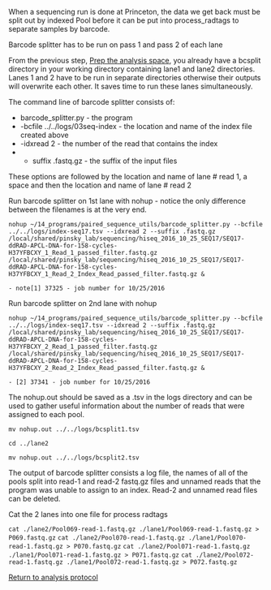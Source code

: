 When a sequencing run is done at Princeton, the data we get back must be split out by indexed Pool before it can be put into process_radtags to separate samples by barcode.

Barcode splitter has to be run on pass 1 and pass 2 of each lane

From the previous step, [Prep the analysis space](./prep_seq_space.md), you already have a bcsplit directory in your working directory containing lane1 and lane2 directories.  Lanes 1 and 2 have to be run in separate directories otherwise their outputs will overwrite each other.  It saves time to run these lanes simultaneously.

The command line of barcode splitter consists of:
  - barcode_splitter.py - the program
  - -bcfile ../../logs/03seq-index - the location and name of the index file created above
  - -idxread 2 - the number of the read that contains the index
  - - suffix .fastq.gz - the suffix of the input files

These options are followed by the location and name of lane # read 1, a space and then the location and name of lane # read 2

Run barcode splitter on 1st lane with nohup  - notice the only difference between the filenames is at the very end.

`nohup ~/14_programs/paired_sequence_utils/barcode_splitter.py --bcfile ../../logs/index-seq17.tsv --idxread 2 --suffix .fastq.gz /local/shared/pinsky_lab/sequencing/hiseq_2016_10_25_SEQ17/SEQ17-ddRAD-APCL-DNA-for-158-cycles-H37YFBCXY_1_Read_1_passed_filter.fastq.gz /local/shared/pinsky_lab/sequencing/hiseq_2016_10_25_SEQ17/SEQ17-ddRAD-APCL-DNA-for-158-cycles-H37YFBCXY_1_Read_2_Index_Read_passed_filter.fastq.gz &`

    - note[1] 37325 - job number for 10/25/2016

Run barcode splitter on 2nd lane with nohup

`nohup ~/14_programs/paired_sequence_utils/barcode_splitter.py --bcfile ../../logs/index-seq17.tsv --idxread 2 --suffix .fastq.gz /local/shared/pinsky_lab/sequencing/hiseq_2016_10_25_SEQ17/SEQ17-ddRAD-APCL-DNA-for-158-cycles-H37YFBCXY_2_Read_1_passed_filter.fastq.gz /local/shared/pinsky_lab/sequencing/hiseq_2016_10_25_SEQ17/SEQ17-ddRAD-APCL-DNA-for-158-cycles-H37YFBCXY_2_Read_2_Index_Read_passed_filter.fastq.gz &`

    - [2] 37341 - job number for 10/25/2016

The nohup.out should be saved as a .tsv in the logs directory and can be used to gather useful information about the number of reads that were assigned to each pool.

`mv nohup.out ../../logs/bcsplit1.tsv`

`cd ../lane2`

`mv nohup.out ../../logs/bcsplit2.tsv`

The output of barcode splitter consists a log file, the names of all of the pools split into read-1 and read-2 fastq.gz files and unnamed reads that the program was unable to assign to an index.  Read-2 and unnamed read files can be deleted.

Cat the 2 lanes into one file for process radtags

`cat ./lane2/Pool069-read-1.fastq.gz ./lane1/Pool069-read-1.fastq.gz > P069.fastq.gz`
`cat ./lane2/Pool070-read-1.fastq.gz ./lane1/Pool070-read-1.fastq.gz > P070.fastq.gz`
`cat ./lane2/Pool071-read-1.fastq.gz ./lane1/Pool071-read-1.fastq.gz > P071.fastq.gz`
`cat ./lane2/Pool072-read-1.fastq.gz ./lane1/Pool072-read-1.fastq.gz > P072.fastq.gz`

[Return to analysis protocol](./hiseq_ddocent.md)
